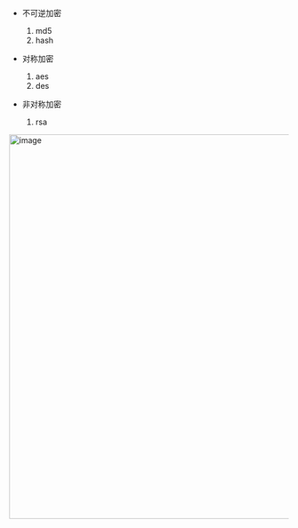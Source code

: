 - 不可逆加密
  1. md5
  2. hash

- 对称加密
  1. aes
  2. des
- 非对称加密
  1. rsa

<img width="692" alt="image" src="https://user-images.githubusercontent.com/35331347/198470923-2e24b210-4435-4232-b265-e1adce4e56a0.png">

